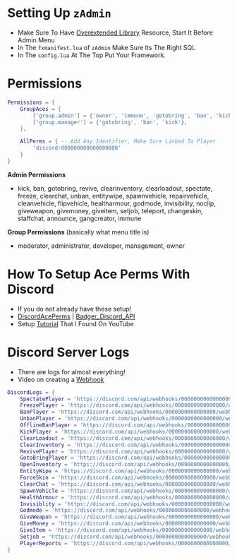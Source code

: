 # Setting Up `zAdmin`
- Make Sure To Have [Overextended Library](https://github.com/overextended/ox_lib) Resource, Start It Before Admin Menu
- In The `fxmanifest.lua` of `zAdmin` Make Sure Its The Right SQL
- In The `config.lua` At The Top Put Your Framework. 

# Permissions
```lua
Permissions = {
    GroupAces = {
        ['group.admin'] = {'owner', 'immune', 'gotobring', 'ban', 'kick'}, -- add in here their perms which are found below
        ['group.manager'] = {'gotobring', 'ban', 'kick'},
    },

    AllPerms = { -- Add Any Identifier, Make Sure Linked To Player
        'discord:000000000000000000'
    }
}
```
**Admin Permissions**
- kick, ban, gotobring, revive, clearinventory, clearloadout, spectate, freeze, clearchat, unban, entitywipe, spawnvehicle, repairvehicle, cleanvehicle, flipvehicle, healtharmour, godmode, invisibility, noclip, giveweapon, givemoney, giveitem, setjob, teleport, changeskin, staffchat, announce, gangcreator, immune

**Group Permissions** (basically what menu title is)
- moderator, administrator, developer, management, owner

# How To Setup Ace Perms With Discord
- If you do not already have these setup!
- [DiscordAcePerms](https://github.com/JaredScar/DiscordAcePerms) | [Badger_Discord_API](https://github.com/JaredScar/Badger_Discord_API)
- Setup [Tutorial](https://www.youtube.com/watch?v=81Of9tZRQjw) That I Found On YouTube

# Discord Server Logs
- There are logs for almost everything!
- Video on creating a [Webhook](https://www.youtube.com/watch?v=K8vgRWZnSZw)

```lua
DiscordLogs = {
    SpectatePlayer = 'https://discord.com/api/webhooks/0000000000000000/webhookid',
    FreezePlayer = 'https://discord.com/api/webhooks/0000000000000000/webhookid',
    BanPlayer = 'https://discord.com/api/webhooks/0000000000000000/webhookid',
    UnbanPlayer = 'https://discord.com/api/webhooks/0000000000000000/webhookid',
    OfflineBanPlayer = 'https://discord.com/api/webhooks/0000000000000000/webhookid',
    KickPlayer = 'https://discord.com/api/webhooks/0000000000000000/webhookid',
    ClearLoadout = 'https://discord.com/api/webhooks/0000000000000000/webhookid',
    ClearInventory = 'https://discord.com/api/webhooks/0000000000000000/webhookid',
    RevivePlayer = 'https://discord.com/api/webhooks/0000000000000000/webhookid',
    GotoBringPlayer = 'https://discord.com/api/webhooks/0000000000000000/webhookid',
    OpenInventory = 'https://discord.com/api/webhooks/0000000000000000/webhookid',
    EntityWipe = 'https://discord.com/api/webhooks/0000000000000000/webhookid',
    ForceSkin = 'https://discord.com/api/webhooks/0000000000000000/webhookid',
    ClearChat = 'https://discord.com/api/webhooks/0000000000000000/webhookid',
    SpawnVehicle = 'https://discord.com/api/webhooks/0000000000000000/webhookid',
    HealthArmour = 'https://discord.com/api/webhooks/0000000000000000/webhookid',
    Invisiblity = 'https://discord.com/api/webhooks/0000000000000000/webhookid',
    Godmode = 'https://discord.com/api/webhooks/0000000000000000/webhookid',
    GiveWeapon = 'https://discord.com/api/webhooks/0000000000000000/webhookid',
    GiveMoney = 'https://discord.com/api/webhooks/0000000000000000/webhookid',
    GiveItem = 'https://discord.com/api/webhooks/0000000000000000/webhookid',
    Setjob = 'https://discord.com/api/webhooks/0000000000000000/webhookid',
    PlayerReports = 'https://discord.com/api/webhooks/0000000000000000/webhookid',
}
```
